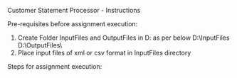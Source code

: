 Customer Statement Processor - Instructions

Pre-requisites before assignment execution:
1. Create Folder InputFiles and OutputFiles in D: as per below
	D:\InputFiles\
	D:\OutputFiles\
2. Place input files of xml or csv format in InputFiles directory

Steps for assignment execution:
